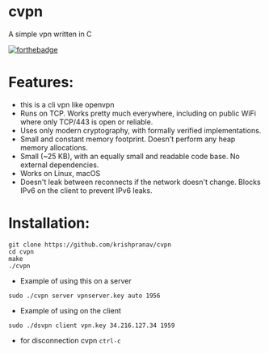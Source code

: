 # cvpn
A simple vpn written in C

[![forthebadge](https://forthebadge.com/images/badges/made-with-c.svg)](https://forthebadge.com)

# Features:
- this is a cli vpn like openvpn
- Runs on TCP. Works pretty much everywhere, including on public WiFi where only TCP/443 is open or reliable.
- Uses only modern cryptography, with formally verified implementations.
- Small and constant memory footprint. Doesn't perform any heap memory allocations.
- Small (~25 KB), with an equally small and readable code base. No external dependencies.
- Works on Linux, macOS
- Doesn't leak between reconnects if the network doesn't change. Blocks IPv6 on the client to prevent IPv6 leaks.

# Installation:
```
git clone https://github.com/krishpranav/cvpn
cd cvpn
make
./cvpn
```

- Example of using this on a server
```
sudo ./cvpn server vpnserver.key auto 1956
```

- Example of using on the client
```
sudo ./dsvpn client vpn.key 34.216.127.34 1959
```

- for disconnection cvpn ```ctrl-c```
